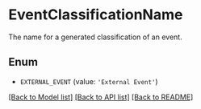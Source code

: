 # EventClassificationName

The name for a generated classification of an event.

## Enum

* `EXTERNAL_EVENT` (value: `'External Event'`)

[[Back to Model list]](../README.md#documentation-for-models) [[Back to API list]](../README.md#documentation-for-api-endpoints) [[Back to README]](../README.md)


